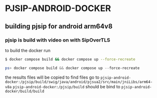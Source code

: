 # PJSIP-ANDROID-DOCKER
## building pjsip for android arm64v8 

### pjsip is build with video on with SipOverTLS 

to build the docker run
```bash
$ docker compose build && docker compose up --force-recreate 
```

```powershell
ps> docker compose build && docker compose up --force-recreate 
```

the results files will be copied
to find files go to `pjsip-android-docker:/pjsip/build/swig/java/android/pjsua2/src/main/jniLibs/arm64-v8a`
`pjsip-android-docker:/pjsip/build` should be bind to `pjsip-android-docker/build/build`

